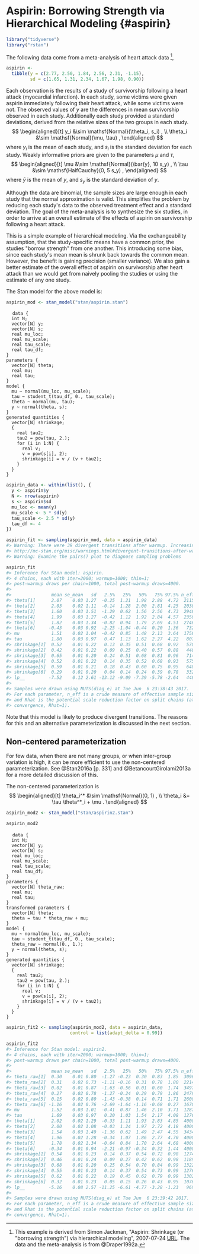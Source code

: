 
# Aspirin: Borrowing Strength via Hierarchical Modeling {#aspirin}



```r
library("tidyverse")
library("rstan")
```

The following data come from a meta-analysis of heart attack data [^aspirin-src],

```r
aspirin <- 
  tibble(y = c(2.77, 2.50, 1.84, 2.56, 2.31, -1.15),
         sd = c(1.65, 1.31, 2.34, 1.67, 1.98, 0.90))
```
Each observation is the results of a study of survivorship following a heart attack (myocardial infarction).
In each study, some victims were given aspirin immediately following their heart attack, while some victims were not.
The observed values of $y$ are the differences in mean survivorship observed in each study.
Additionally each study provided a standard deviations, derived from the relative sizes of the two groups in each study.
$$
\begin{aligned}[t]
y_i &\sim \mathsf{Normal}(\theta_i, s_i) , \\
\theta_i &\sim \mathsf{Normal}(\mu, \tau) ,
\end{aligned}
$$
where $y_i$ is the mean of each study, and $s_i$ is the standard deviation for each study.
Weakly informative priors are given to the parameters $\mu$ and $\tau$,
$$
\begin{aligned}[t]
\mu &\sim \mathsf{Normal}(\bar{y}, 10 s_y) , \\
\tau &\sim \mathsf{HalfCauchy}(0, 5 s_y) ,
\end{aligned}
$$
where $\bar{y}$ is the mean of $y$, and $s_y$ is the standard deviation of $y$.

Although the data are binomial, the sample sizes are large enough in each study that the normal approximation is valid.
This simplifies the problem by reducing each study's data to the observed treatment effect and a standard deviation. 
The goal of the meta-analysis is to synthesize the six studies, in order to arrive at an overall estimate of the effects of aspirin on survivorship following a heart attack.

This is a simple example of hierarchical modeling. 
Via the exchangeability assumption, that the study-specific means have a common prior, the studies "borrow strength" from one another.
This introducing some bias, since each study's mean mean is shrunk back towards the common mean.
However, the benefit is gaining precision (smaller variance). 
We also gain a better estimate of the overall effect of aspirin on survivorship after heart attack than we would get from naively pooling the studies or using the estimate of any one study.

[^aspirin-src]: This example is derived from Simon Jackman, "Aspirin: Shrinkage (or "borrowing strength") via hierarchical modeling", 2007-07-24 [URL](https://web-beta.archive.org/web/20070724034135/http://jackman.stanford.edu/mcmc/aspirin.odc). The data and the meta-analysis is from @Draper1992a.

The Stan model for the above model is:

```r
aspirin_mod <- stan_model("stan/aspirin.stan")
```
<pre>
  <code class="stan">data {
  int N;
  vector[N] y;
  vector[N] s;
  real mu_loc;
  real<lower = 0.> mu_scale;
  real<lower = 0.> tau_scale;
  real<lower = 0.> tau_df;
}
parameters {
  vector[N] theta;
  real mu;
  real<lower = 0.> tau;
}
model {
  mu ~ normal(mu_loc, mu_scale);
  tau ~ student_t(tau_df, 0., tau_scale);
  theta ~ normal(mu, tau);
  y ~ normal(theta, s);
}
generated quantities {
  vector[N] shrinkage;
  {
    real tau2;
    tau2 = pow(tau, 2.);
    for (i in 1:N) {
      real v;
      v = pow(s[i], 2);
      shrinkage[i] = v / (v + tau2);
    }
  }
}</code>
</pre>




```r
aspirin_data <- within(list(), {
  y <- aspirin$y
  N <- nrow(aspirin)
  s <- aspirin$sd
  mu_loc <- mean(y)
  mu_scale <- 5 * sd(y)
  tau_scale <- 2.5 * sd(y)
  tau_df <- 4
})
```



```r
aspirin_fit <- sampling(aspirin_mod, data = aspirin_data)
#> Warning: There were 39 divergent transitions after warmup. Increasing adapt_delta above 0.8 may help. See
#> http://mc-stan.org/misc/warnings.html#divergent-transitions-after-warmup
#> Warning: Examine the pairs() plot to diagnose sampling problems
```

```r
aspirin_fit
#> Inference for Stan model: aspirin.
#> 4 chains, each with iter=2000; warmup=1000; thin=1; 
#> post-warmup draws per chain=1000, total post-warmup draws=4000.
#> 
#>               mean se_mean   sd   2.5%   25%   50%   75% 97.5% n_eff Rhat
#> theta[1]      2.07    0.03 1.27  -0.25  1.21  1.98  2.88  4.72  2115 1.00
#> theta[2]      2.03    0.02 1.11  -0.14  1.28  2.00  2.81  4.25  2038 1.00
#> theta[3]      1.60    0.03 1.51  -1.29  0.62  1.56  2.56  4.73  2948 1.00
#> theta[4]      1.99    0.03 1.27  -0.42  1.12  1.92  2.84  4.57  2350 1.00
#> theta[5]      1.82    0.03 1.34  -0.82  0.94  1.79  2.69  4.51  2746 1.00
#> theta[6]     -0.43    0.03 0.92  -2.25 -1.04 -0.44  0.20  1.36   732 1.00
#> mu            1.51    0.02 1.04  -0.42  0.85  1.48  2.13  3.64  1758 1.00
#> tau           1.80    0.03 0.97   0.47  1.13  1.62  2.27  4.22   807 1.00
#> shrinkage[1]  0.52    0.01 0.22   0.13  0.35  0.51  0.68  0.92   570 1.01
#> shrinkage[2]  0.42    0.01 0.22   0.09  0.25  0.40  0.57  0.88   448 1.01
#> shrinkage[3]  0.65    0.01 0.20   0.24  0.51  0.68  0.81  0.96   714 1.00
#> shrinkage[4]  0.52    0.01 0.22   0.14  0.35  0.52  0.68  0.93   575 1.01
#> shrinkage[5]  0.59    0.01 0.21   0.18  0.43  0.60  0.75  0.95   640 1.00
#> shrinkage[6]  0.29    0.01 0.20   0.04  0.14  0.24  0.39  0.78   332 1.01
#> lp__         -7.52    0.12 2.61 -13.12 -9.09 -7.39 -5.78 -2.64   448 1.00
#> 
#> Samples were drawn using NUTS(diag_e) at Tue Jun  6 23:38:43 2017.
#> For each parameter, n_eff is a crude measure of effective sample size,
#> and Rhat is the potential scale reduction factor on split chains (at 
#> convergence, Rhat=1).
```

Note that this model is likely to produce divergent transitions.
The reasons for this and an alternative parameterization is discussed in the next section.


## Non-centered parameterization

For few data, when there are not many groups, or when inter-group variation is high, it can be more efficient to use the non-centered parameterization. See @Stan2016a [p. 331] and @BetancourtGirolami2013a for a more detailed discussion of this.

The non-centered parameterization is
$$
\begin{aligned}[t]
\theta_i^* &\sim \mathsf{Normal}(0, 1) , \\
\theta_i &= \tau \theta^*_i + \mu .
\end{aligned}
$$


```r
aspirin_mod2 <- stan_model("stan/aspirin2.stan")
```


```r
aspirin_mod2
```

<pre>
  <code class="stan">data {
  int N;
  vector[N] y;
  vector[N] s;
  real mu_loc;
  real<lower = 0.> mu_scale;
  real<lower = 0.> tau_scale;
  real<lower = 0.> tau_df;
}
parameters {
  vector[N] theta_raw;
  real mu;
  real<lower = 0.> tau;
}
transformed parameters {
  vector[N] theta;
  theta = tau * theta_raw + mu;
}
model {
  mu ~ normal(mu_loc, mu_scale);
  tau ~ student_t(tau_df, 0., tau_scale);
  theta_raw ~ normal(0., 1.);
  y ~ normal(theta, s);
}
generated quantities {
  vector[N] shrinkage;
  {
    real tau2;
    tau2 = pow(tau, 2.);
    for (i in 1:N) {
      real v;
      v = pow(s[i], 2);
      shrinkage[i] = v / (v + tau2);
    }
  }
}</code>
</pre>


```r
aspirin_fit2 <- sampling(aspirin_mod2, data = aspirin_data,
                        control = list(adapt_delta = 0.99))
```

```r
aspirin_fit2
#> Inference for Stan model: aspirin2.
#> 4 chains, each with iter=2000; warmup=1000; thin=1; 
#> post-warmup draws per chain=1000, total post-warmup draws=4000.
#> 
#>               mean se_mean   sd   2.5%   25%   50%   75% 97.5% n_eff Rhat
#> theta_raw[1]  0.30    0.01 0.80  -1.27 -0.23  0.30  0.83  1.85  3096    1
#> theta_raw[2]  0.31    0.02 0.73  -1.11 -0.16  0.31  0.78  1.80  2214    1
#> theta_raw[3]  0.02    0.01 0.87  -1.63 -0.56  0.01  0.60  1.74  3497    1
#> theta_raw[4]  0.27    0.02 0.78  -1.27 -0.24  0.29  0.79  1.86  2479    1
#> theta_raw[5]  0.15    0.02 0.80  -1.43 -0.38  0.14  0.71  1.71  2600    1
#> theta_raw[6] -1.16    0.02 0.76  -2.69 -1.64 -1.16 -0.68  0.27  1670    1
#> mu            1.52    0.03 1.01  -0.41  0.87  1.46  2.10  3.71  1287    1
#> tau           1.69    0.03 0.97   0.20  1.03  1.54  2.17  4.08  1276    1
#> theta[1]      2.02    0.02 1.29  -0.33  1.11  1.93  2.83  4.85  4000    1
#> theta[2]      2.00    0.02 1.08  -0.03  1.24  1.97  2.72  4.18  4000    1
#> theta[3]      1.54    0.03 1.49  -1.36  0.62  1.49  2.47  4.55  3434    1
#> theta[4]      1.96    0.02 1.28  -0.34  1.07  1.86  2.77  4.70  4000    1
#> theta[5]      1.78    0.02 1.34  -0.64  0.84  1.70  2.64  4.68  4000    1
#> theta[6]     -0.34    0.01 0.94  -2.21 -0.97 -0.34  0.32  1.44  4000    1
#> shrinkage[1]  0.54    0.01 0.23   0.14  0.37  0.54  0.72  0.98  1274    1
#> shrinkage[2]  0.46    0.01 0.24   0.09  0.27  0.42  0.62  0.98  1189    1
#> shrinkage[3]  0.68    0.01 0.20   0.25  0.54  0.70  0.84  0.99  1322    1
#> shrinkage[4]  0.55    0.01 0.23   0.14  0.37  0.54  0.73  0.99  1276    1
#> shrinkage[5]  0.62    0.01 0.22   0.19  0.45  0.62  0.79  0.99  1302    1
#> shrinkage[6]  0.32    0.01 0.23   0.05  0.15  0.26  0.43  0.95  1076    1
#> lp__         -5.16    0.08 2.57 -11.25 -6.61 -4.77 -3.28 -1.23   969    1
#> 
#> Samples were drawn using NUTS(diag_e) at Tue Jun  6 23:39:42 2017.
#> For each parameter, n_eff is a crude measure of effective sample size,
#> and Rhat is the potential scale reduction factor on split chains (at 
#> convergence, Rhat=1).
```

[^aspirin-example]: This example is derived from Simon Jackman, "Aspirin: Shrinkage (or `borrowing strength') via hierarchical modeling," 2007-07-24, [URL](https://web-beta.archive.org/web/20070724034135/http://jackman.stanford.edu:80/mcmc/aspirin.odc).
